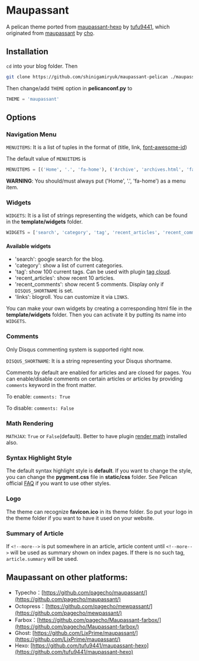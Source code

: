 # Maupassant

A pelican theme ported from [maupassant-hexo](https://github.com/tufu9441/maupassant-hexo) by [tufu9441](https://github.com/tufu9441), which originated from [maupassant](https://github.com/pagecho/maupassant/) by [cho](https://github.com/pagecho).

## Installation

`cd` into your blog folder. Then

```bash
git clone https://github.com/shinigamiryuk/maupassant-pelican ./maupassant
```

Then change/add `THEME` option in **pelicanconf.py** to

```python
THEME = 'maupassant'
```

## Options

### Navigation Menu

`MENUITEMS`: It is a list of tuples in the format of (title, link, [font-awesome-id](http://fontawesome.io/))

The default value of `MENUITEMS` is

```python
MENUITEMS = [('Home', '.', 'fa-home'), ('Archive', 'archives.html', 'fa-archive')]
```

**WARNING**: You should/must always put ('Home', '.', 'fa-home') as a menu item.

### Widgets

`WIDGETS`: It is a list of strings representing the widgets, which can be found in the **template/widgets** folder.

```python
WIDGETS = ['search', 'category', 'tag', 'recent_articles', 'recent_comments', 'links']
```

#### Available widgets

- 'search': google search for the blog.
- 'category': show a list of current categories.
- 'tag': show 100 current tags. Can be used with plugin [tag cloud](https://github.com/getpelican/pelican-plugins/tree/master/tag_cloud).
- 'recent_articles': show recent 10 articles.
- 'recent_comments': show recent 5 comments. Display only if `DISQUS_SHORTNAME` is set.
- 'links': blogroll. You can customize it via `LINKS`.

You can make your own widgets by creating a corresponding html file in the **template/widgets** folder. Then you can activate it by putting its name into `WIDGETS`.

### Comments

Only Disqus commenting system is supported right now. 

`DISQUS_SHORTNAME`: It is a string representing your Disqus shortname. 

Comments by default are enabled for articles and are closed for pages. You can enable/disable comments on certain articles or articles by providing `comments` keyword in the front matter. 

To enable: `comments: True`

To disable: `comments: False`

### Math Rendering

`MATHJAX`: `True` or `False`(default). Better to have plugin [render math](https://github.com/getpelican/pelican-plugins/tree/master/render_math) installed also.

### Syntax Highlight Style

The default syntax highlight style is **default**. If you want to change the style, you can change the **pygment.css** file in **static/css** folder. See Pelican official [FAQ](http://docs.getpelican.com/en/3.6.3/faq.html#i-m-creating-my-own-theme-how-do-i-use-pygments-for-syntax-highlighting) if you want to use other styles.

### Logo

The theme can recognize **favicon.ico** in its theme folder. So put your logo in the theme folder if you want to have it used on your website.

### Summary of Article

If `<!--more-->` is put somewhere in an article, article content until `<!--more-->` will be used as summary shown on index pages. If there is no such tag, `article.summary` will be used.

## Maupassant on other platforms:
- Typecho：[https://github.com/pagecho/maupassant/](https://github.com/pagecho/maupassant/)
- Octopress：[https://github.com/pagecho/mewpassant/](https://github.com/pagecho/mewpassant/)
- Farbox：[https://github.com/pagecho/Maupassant-farbox/](https://github.com/pagecho/Maupassant-farbox/)
- Ghost: [https://github.com/LjxPrime/maupassant/](https://github.com/LjxPrime/maupassant/)
- Hexo: [https://github.com/tufu9441/maupassant-hexo](https://github.com/tufu9441/maupassant-hexo)
